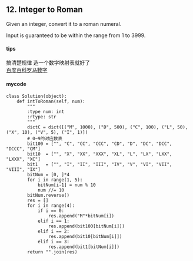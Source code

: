 ## 12. Integer to Roman

Given an integer, convert it to a roman numeral.

Input is guaranteed to be within the range from 1 to 3999.

#### tips
搞清楚规律 造一个数字映射表就好了  
[百度百科罗马数字](http://baike.baidu.com/link?url=JwARX-6e6X9UuLM8q0KIt7qFQ-VWfrFC-_Vb_N8Ydzl8BIOIGyhAB1M4TiEb6Vbc_HnurdaQK0w_IpEccKnA22RCTBY40JxMc8lCoXtPdiHhoZNBZDJQeR9Ig6zFItL7)

#### mycode

```
class Solution(object):
    def intToRoman(self, num):
        """
        :type num: int
        :rtype: str
        """
        dictC = dict([("M", 1000), ("D", 500), ("C", 100), ("L", 50), ("X", 10), ("V", 5), ("I", 1)])
        # 0~9的对应数表
        bit100 = ["", "C", "CC", "CCC", "CD", "D", "DC", "DCC", "DCCC", "CM"]
        bit10  = ["", "X", "XX", "XXX", "XL", "L", "LX", "LXX", "LXXX", "XC"]
        bit1   = ["", "I", "II", "III", "IV", "V", "VI", "VII", "VIII", "IX"]
        bitNum = [0, ]*4
        for i in range(1, 5):
            bitNum[i-1] = num % 10
            num //= 10
        bitNum.reverse()
        res = []
        for i in range(4):
            if i == 0:
                res.append("M"*bitNum[i])
            elif i == 1:
                res.append(bit100[bitNum[i]])
            elif i == 2:
                res.append(bit10[bitNum[i]])
            elif i == 3:
                res.append(bit1[bitNum[i]])
        return "".join(res)
```
